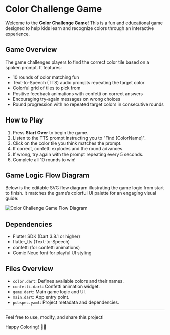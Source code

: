 # Color Challenge Game

Welcome to the **Color Challenge Game**! This is a fun and educational game designed to help kids learn and recognize colors through an interactive experience.

## Game Overview

The game challenges players to find the correct color tile based on a spoken prompt. It features:

- 10 rounds of color matching fun
- Text-to-Speech (TTS) audio prompts repeating the target color
- Colorful grid of tiles to pick from
- Positive feedback animations with confetti on correct answers
- Encouraging try-again messages on wrong choices
- Round progression with no repeated target colors in consecutive rounds

## How to Play

1. Press **Start Over** to begin the game.
2. Listen to the TTS prompt instructing you to "Find [ColorName]".
3. Click on the color tile you think matches the prompt.
4. If correct, confetti explodes and the round advances.
5. If wrong, try again with the prompt repeating every 5 seconds.
6. Complete all 10 rounds to win!

## Game Logic Flow Diagram

Below is the editable SVG flow diagram illustrating the game logic from start to finish. It matches the game’s colorful UI palette for an engaging visual guide:

![Color Challenge Game Flow Diagram](./flow_diagram.svg)

## Dependencies

- Flutter SDK (Dart 3.8.1 or higher)
- flutter_tts (Text-to-Speech)
- confetti (for confetti animations)
- Comic Neue font for playful UI styling

## Files Overview

- `color.dart`: Defines available colors and their names.
- `confetti.dart`: Confetti animation widget.
- `game.dart`: Main game logic and UI.
- `main.dart`: App entry point.
- `pubspec.yaml`: Project metadata and dependencies.

---

Feel free to use, modify, and share this project!

Happy Coloring! 🎨✨
